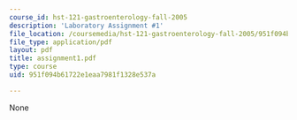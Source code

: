 ```yaml
---
course_id: hst-121-gastroenterology-fall-2005
description: 'Laboratory Assignment #1'
file_location: /coursemedia/hst-121-gastroenterology-fall-2005/951f094b61722e1eaa7981f1328e537a_assignment1.pdf
file_type: application/pdf
layout: pdf
title: assignment1.pdf
type: course
uid: 951f094b61722e1eaa7981f1328e537a

---
```

None